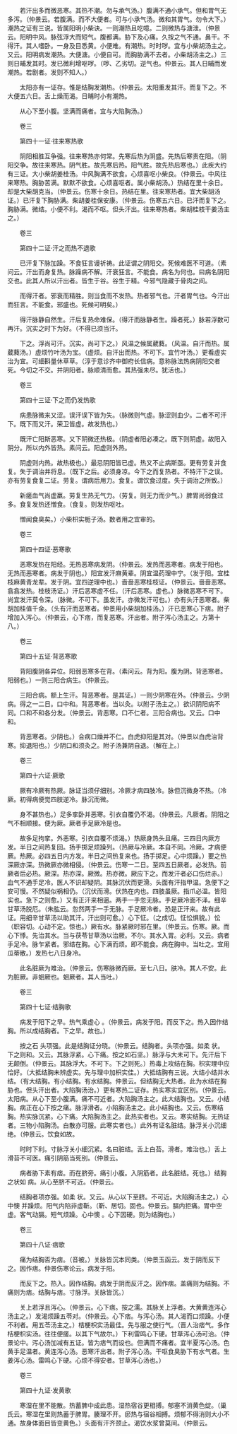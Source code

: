 <!-- { "loadSidebar": true } -->
　　若汗出多而微恶寒。其热不潮。勿与承气汤。）腹满不通小承气。但和胃气无多泻。（仲景云。若腹满。而不大便者。可与小承气汤。微和其胃气。勿令大下。）潮热之证有三说。皆属阳明小柴诀。一则潮热且吃噫。二则微热与溏泄。（仲景云。阳明中风。脉弦浮大而短气。腹都满。胁下及心痛。久按之气不通。鼻干。不得汗。其人嗜卧。一身及目悉黄。小便难。有潮热。时时哕。宜与小柴胡汤主之。又云。阳明病发潮热。大便溏。小便自可。而胸胁满不去者。小柴胡汤主之。）三则日晡发其时。发已微利增呕哕。（哕、乙劣切。逆气也。仲景云。其人日晡而发潮热。若剧者。发则不知人。）

　　太阳亦有一证存。惟是结胸发潮热。（仲景云。太阳重发其汗。而复下之。不大便五六日。舌上燥而渴。日晡时小有潮热。

　　从心下至小腹。坚满而痛者。宜与大陷胸汤。）

　　卷三

　　第四十一证·往来寒热歌

　　阴阳相胜互争强。往来寒热亦何常。先寒后热为阴盛。先热后寒责在阳。（阴阳交争。故往来寒热。阴气胜。故先寒后热。阳气胜。故先热后寒也。）此疾大约有三证。大小柴胡姜桂汤。中风胸满不欲食。心烦喜呕小柴良。（仲景云。中风往来寒热。胸胁苦满。默默不欲食。心烦喜呕者。属小柴胡汤。）热结在里十余日。却是大柴胡克当。（仲景云。伤寒十余日。热结在里。往来寒热者。宜大柴胡汤证。）已汗复下胸胁满。柴胡姜桂保安康。（仲景云。伤寒五六日。已汗而复下之。胸胁满。微结。小便不利。渴而不呕。但头汗出。往来寒热者。柴胡桂枝干姜汤主之。）

　　卷三

　　第四十二证·汗之而热不退歌

　　已汗复下脉加躁。不食狂言谩祈祷。此证谓之阴阳交。死候难医不可道。（素问云。汗出而身复热。脉躁病不解。汗衰狂言。不能食。病名为何也。曰病名阴阳交也。此其人所以汗出者。皆生于谷。谷生于精。今邪气隐藏于骨肉之间。

　　而得汗者。邪衰而精胜。则当食而不发热。热者邪气也。汗者胃气也。今汗出而狂言。不能食。邪盛也。死候可明矣。）

　　得汗脉静自然生。汗后复热命难保。（得汗而脉静者生。躁者死。）脉若浮数可再汗。沉实之时下为好。（不得已须当汗。

　　下之。浮尚可汗。沉实。尚可下之。）风温之候属葳蕤。（风温。自汗而热。属葳蕤汤。）虚烦竹叶汤为宝。（虚烦。自汗出而热。不可下。宜竹叶汤。）更看虚实治为宜。可细斟量休草草。（淳于意诊齐中御府长信病。意称脉法热病阴阳交者死。今切之不交。并阴阳者。脉顺清而愈。其热强未尽。犹活也。）

　　卷三

　　第四十三证·下之而仍发热歌

　　病患脉微来又涩。误汗误下皆为失。（脉微则气虚。脉涩则血少。二者不可汗下。既下而又汗。荣卫皆虚。故发热也。）

　　既汗亡阳斯恶寒。又下阴微还热极。（阴虚者阳必凑之。既下则阴虚。故阳入阴分。所以内外皆热。素问云。阳虚则外热。

　　阴虚则内热。故热极也。）最忌阴阳皆已虚。热又不止病斯亟。更有劳复并食复。失于调治并将息。（既下之后。必须身凉。今下之而复热者。不特汗下之误。亦有劳复食复二证。劳复。谓病后用力。食复。谓饮食过度。失于调治之所致。）

　　新瘥血气尚虚羸。劳复生热无气力。（劳复。则无力而少气。）脾胃尚弱食过多。食复发热还憎食。（食复。则发热呕吐。

　　憎闻食臭矣。）小柴枳实栀子汤。数者用之宜审的。

　　卷三

　　第四十四证·恶寒歌

　　恶寒发热在阳经。无热恶寒病发阴。（仲景云。发热而恶寒者。病发于阳也。无热而恶寒者。病发于阴也。）阳宜发汗麻黄辈。阴宜温药理中宁。（发于阳。宜桂枝麻黄青龙辈。发于阴。宜四逆理中也。）啬啬恶寒桂枝证。（仲景云。啬啬恶寒。翕翕发热。桂枝汤证。）汗后恶寒虚不任。（汗后恶寒。虚也。）脉微恶寒不可下。尚宜发汗莫令深。（脉微。不可下。虽发汗。亦微发汗可也。）亦有头汗恶寒者。柴胡加桂值千金。（头有汗而恶寒者。仲景用小柴胡加桂汤。）汗已恶寒心下痞。附子增加入泻心。（仲景云，心下痞，而复恶寒。汗出者。附子泻心汤主之。方第十八。）

　　卷三

　　第四十五证·背恶寒歌

　　背阳腹阴各异位。阳弱恶寒多在背。（素问云。背为阳。腹为阴。背恶寒者。阳弱也。）一则三阳合病生。（仲景云。

　　三阳合病。额上生汗。背恶寒者。是其证。）一则少阴寒在外。（仲景云。少阴病。得之一二日。口中和。背恶寒者。当以灸。以附子汤主之。）欲识阴阳病不同。口和不和各分发。（仲景云。背恶寒。口不仁者。三阳合病也。又云。口中和。

　　背恶寒者。少阴也。）合病口燥并不仁。白虎抑阳是其对。（仲景以白虎治背寒。抑退阳也。）少阴口和须灸之。附子汤兼阴自退。（解在上。）

　　卷三

　　第四十六证·厥歌

　　厥有冷厥有热厥。脉证当须仔细别。冷厥才病四肢冷。脉但沉微身不热。（冷厥。初得病便觉四肢逆冷。脉沉而微。

　　身不甚热也。）足多挛卧并恶寒。引衣自覆仍不渴。（仲景云。凡厥者。阴阳之气不相顺接。便为厥。厥者手足厥冷是也。

　　故多足拘挛。外恶寒。引衣自覆不烦渴。）热厥身热头且痛。三四日内厥方发。半日之间热复回。扬手掷足烦躁列。（热厥与冷厥。本自不同。冷厥。才病便厥。热厥。必四五日内方发。半日之间热复来也。扬手掷足。心中烦躁。）要之热深厥亦深。热微厥亦微相侵。（仲景云。伤寒一二日。至四五日厥者。必发热。前厥者后必热。厥深。热亦深。厥微。热亦微。厥应下之。而发汗者必口伤烂赤。）血气不通手足冷。医人不识却疑阴。其脉沉伏而更滑。头面有汗指甲温。急便下之安可慢。不然疑似祸相仍。（沉伏而滑。伏热在内也。四肢虽厥。指爪必温。皆阳实也。急下之则愈。）又有正汗来相逼。两手一手忽无脉。手足厥冷面不泽。细辛甘草汤脱厄。（朱肱云。忽然两手一手无脉。手足厥冷者。恐是正汗来。故有此证。用细辛甘草汤以助其汗。汗出则可愈。）心下怔。（之成切。怔忪惧貌。）忪（职容切。心动不定。惊也。）厥有水。脉紧厥时邪在里。（仲景云。伤寒。厥。而心下悸。先治其水。当与茯苓甘草汤以治厥。不尔。其水入胃。必利。又云。病者手足冷。脉乍紧者。邪结在胸。心下满而烦。即不能食。病在胸中。当吐之。宜用瓜蒂散。）发热七八日身冷。

　　此名脏厥为难治。（仲景云。伤寒脉微而厥。至七八日。肤冷。其人不安。此为脏厥。非蛔厥也。蛔厥者。其人当吐。）

　　卷三

　　第四十七证·结胸歌

　　病发于阳下之早。热气乘虚心 。（仲景云。病发于阳。而反下之。热入因作结胸。所以成结胸者。下之早。故也。）

　　按之石 头项强。此是结胸证分晓。（仲景云。结胸者。头项亦强。如柔 状。下之则和。又云。其脉浮紧。心下痛。按之如石坚。）脉浮与大未可下。先汗后下无颠倒。（仲景云。其脉浮大。不可下。下之则死。）热毒上攻结在胸。枳实理中应恰好。（大抵结胸未辨虚实。先与理中加枳实佳。）大抵结胸有三说。大结小结并水结。（有大结胸。有小结胸。有水结胸。仲景云。但结胸无大热者。此为水结在胸胁也。但头汗出者。大陷胸汤治。）更有寒热二证存。热实寒实宜区别。（仲景云。太阳病。从心下至小腹满。痛不可近者。大陷胸汤主之。此大结胸也。又云。小结胸。病正在心下按之痛。脉浮滑者。小陷胸汤主之。此小结胸也。又云。伤寒结胸。热实脉沉紧。心下痛。大陷胸汤主之。此热实者也。又云。寒实结胸。无热证者。三物小陷胸汤。白散亦可服。此寒实者也。）此外有证名脏结。脉浮关小沉细绝。（仲景云。饮食如故。

　　时时下利。寸脉浮关小细沉紧。名曰脏结。舌上白苔。滑者。难治也。）舌上滑苔不可医。痛引阴筋当死别。（仲景云。

　　病者胁下素有痞。而在脐旁。痛引小腹。入阴筋者。此名脏结。死也。）结胸之状如 病。从心至脐不可近。（仲景云。

　　结胸者项亦强。如柔 状。又云。从心以下至脐。不可近。大陷胸汤主之。）心中懊 并躁烦。阳气内陷非虚靳。（靳、居切。固也。仲景云。膈内拒痛。胃中空虚。客气动膈。短气烦躁。心中懊 。心下因硬。则为结胸也。）

　　卷三

　　第四十八证·痞歌

　　痛为结胸否为痞。（音被。）关脉皆沉本同类。（仲景玉函云。发于阴而反下之。因作痞。仲景伤寒论云。病发于阳。

　　而反下之。热入。因作结胸。病发于阴而反汗之。因作痞。盖痛则为结胸。不痛则为痞。结胸与痞。寸脉浮。关脉皆沉。）

　　关上若浮且泻心。（仲景云。心下痞。按之濡。其脉关上浮者。大黄黄连泻心汤主之。）发渴烦躁五苓对。（仲景云。心下痞。与泻心汤。其人渴而口烦躁。小便不利者。用五苓汤主之。）桔梗枳实汤最佳。先与服之使行气。（晋人治痞气。多作桔梗枳实汤。往往便瘥。以其下气故尔。）下利雷鸣心下硬。甘草泻心汤可治。（仲景论中。泻心汤加减有五证。皆为痞气而设也。但满而不痛者。宜半夏泻心汤。色黄手足温者。黄连泻心汤。恶寒汗出者。附子泻心汤。干呕食臭胁下有水气者。生姜泻心汤。雷鸣心下硬。心烦不得安者。甘草泻心汤也。）

　　卷三

　　第四十九证·发黄歌

　　寒湿在里不能散。热蓄脾中成此患。湿热宿谷更相搏。郁塞不消黄色绽。（巢氏云。寒湿在里则热蓄于脾胃。腠理不开。瘀热与宿谷相搏。烦郁不得消则大小不通。故身体面目皆变黄色。）头面有汗齐颈止。渴饮水浆曾莫间。（仲景云。

